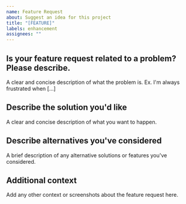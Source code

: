 ```yaml
---
name: Feature Request
about: Suggest an idea for this project
title: "[FEATURE]"
labels: enhancement
assignees: ""
---
```


<!-- Thank you for taking the time to suggest an idea for this project. We appreciate your input and encourage you to provide as much detail as possible to help us understand your vision and evaluate the request. -->

## Is your feature request related to a problem? Please describe.

A clear and concise description of what the problem is. Ex. I'm always frustrated when [...]

## Describe the solution you'd like

A clear and concise description of what you want to happen.

## Describe alternatives you've considered

A brief description of any alternative solutions or features you've considered.

## Additional context

Add any other context or screenshots about the feature request here.
